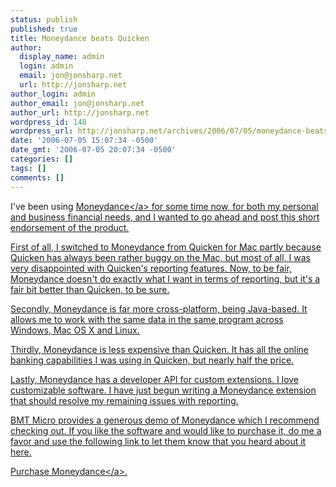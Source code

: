 ```yaml
---
status: publish
published: true
title: Moneydance beats Quicken
author:
  display_name: admin
  login: admin
  email: jon@jonsharp.net
  url: http://jonsharp.net
author_login: admin
author_email: jon@jonsharp.net
author_url: http://jonsharp.net
wordpress_id: 148
wordpress_url: http://jonsharp.net/archives/2006/07/05/moneydance-beats-quicken/
date: '2006-07-05 15:07:34 -0500'
date_gmt: '2006-07-05 20:07:34 -0500'
categories: []
tags: []
comments: []
---
```

<p>I've been using <a href="http:&#47;&#47;www.moneydance.com&#47;">Moneydance<&#47;a> for some time now, for both my personal and business financial needs, and I wanted to go ahead and post this short endorsement of the product.</p>
<p>First of all, I switched to Moneydance from Quicken for Mac partly because Quicken has always been rather buggy on the Mac, but most of all, I was very disappointed with Quicken's reporting features.  Now, to be fair, Moneydance doesn't do exactly what I want in terms of reporting, but it's a fair bit better than Quicken, to be sure.</p>
<p>Secondly, Moneydance is far more cross-platform, being Java-based.  It allows me to work with the same data in the same program across Windows, Mac OS X and Linux.</p>
<p>Thirdly, Moneydance is less expensive than Quicken.  It has all the online banking capabilities I was using in Quicken, but nearly half the price.</p>
<p>Lastly, Moneydance has a developer API for custom extensions.  I love customizable software.  I have just begun writing a Moneydance extension that should resolve my remaining issues with reporting.</p>
<p>BMT Micro provides a generous demo of Moneydance which I recommend checking out.  If you like the software and would like to purchase it, do me a favor and use the following link to let them know that you heard about it here.</p>
<p><a href="https:&#47;&#47;secure.bmtmicro.com&#47;servlets&#47;Orders.ShoppingCart?CID=495&PRODUCTID=4950103&AID= 1112011">Purchase Moneydance<&#47;a>.</p>
